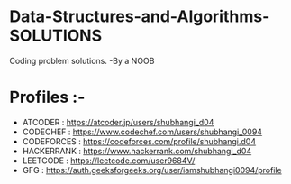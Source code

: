 # Data-Structures-and-Algorithms-SOLUTIONS
Coding problem solutions.
              -By a NOOB
              
# Profiles :-

* ATCODER : https://atcoder.jp/users/shubhangi_d04
* CODECHEF : https://www.codechef.com/users/shubhangi_0094
* CODEFORCES : https://codeforces.com/profile/shubhangi.d04
* HACKERRANK : https://www.hackerrank.com/shubhangi_d04
* LEETCODE : https://leetcode.com/user9684V/
* GFG : https://auth.geeksforgeeks.org/user/iamshubhangi0094/profile

